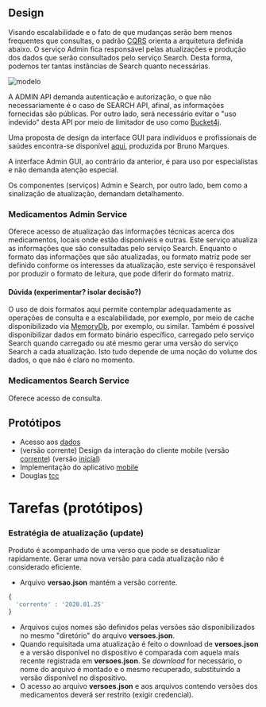 ## Design

Visando escalabilidade e o fato de que mudanças serão bem
menos frequentes que consultas, o padrão [CQRS](https://martinfowler.com/bliki/CQRS.html) orienta a arquitetura
definida abaixo. O serviço Admin fica responsável pelas
atualizações e produção dos dados que serão consultados
pelo serviço Search. Desta forma, podemos ter tantas
instâncias de Search quanto necessárias.

![modelo](http://www.plantuml.com/plantuml/proxy?cache=no&src=https://raw.githubusercontent.com/kyriosdata/medicamentos/master/UML/design.puml)

A ADMIN API demanda autenticação e
autorização, o que não necessariamente é o caso de SEARCH API, afinal, as informações fornecidas são públicas.
Por outro lado, será necessário evitar o "uso indevido"
desta API por meio de limitador de uso como [Bucket4j](https://github.com/vladimir-bukhtoyarov/bucket4j).

Uma proposta de design da interface GUI para indivíduos e profissionais de saúdes encontra-se disponível [aqui](https://xd.adobe.com/view/15d4b16b-5017-47b0-9fc9-3dc1e916f2b7-4087/?fullscreen), produzida por Bruno Marques.

A interface Admin GUI, ao contrário da anterior, é para uso
por especialistas e não demanda atenção especial.

Os componentes (serviços) Admin e Search, por outro lado,
bem como a sinalização de atualização, demandam detalhamento.

### Medicamentos Admin Service

Oferece acesso de atualização das informações técnicas acerca
dos medicamentos, locais onde estão disponíveis e outras.
Este serviço atualiza as informações que são consultadas
pelo serviço Search. Enquanto o formato das informações que são atualizadas, ou formato matriz pode ser definido conforme
os interesses da atualização, este serviço é responsável por
produzir o formato de leitura, que pode diferir do formato
matriz.

#### Dúvida (experimentar? isolar decisão?)

O uso de dois formatos aqui permite contemplar adequadamente
as operações de consulta e a escalabilidade, por exemplo,
por meio de cache disponibilizado via [MemoryDb](https://aws.amazon.com/memorydb/), por exemplo, ou similar. Também é possível disponibilizar dados em formato binário específico, carregado pelo serviço Search quando carregado ou até mesmo
gerar uma versão do serviço Search a cada atualização. Isto
tudo depende de uma noção do volume dos dados, o que não é
claro no momento.

### Medicamentos Search Service

Oferece acesso de consulta.

## Protótipos

- Acesso aos [dados](https://github.com/tonymfreitas/medicaments-tcc-ufg)
- (versão corrente) Design da interação do cliente mobile (versão [corrente](https://xd.adobe.com/view/15d4b16b-5017-47b0-9fc9-3dc1e916f2b7-4087/?fullscreen)) (versão [inicial](https://github.com/doug1n/drugs-consultation))
- Implementação do aplicativo [mobile](https://github.com/doug1n/drugs-consultation-frontend)
- Douglas [tcc](documentos/tcc-douglas-vieira.pdf)

# Tarefas (protótipos)

### Estratégia de atualização (update)

Produto é acompanhado de uma verso que pode se desatualizar rapidamente. Gerar uma nova versão para cada atualização não é considerado eficiente.

- Arquivo **versao.json** mantém a versão corrente.

```javascript
{
  'corrente' : '2020.01.25'
}
```

- Arquivos cujos nomes são definidos pelas versões são disponibilizados no mesmo "diretório" do arquivo **versoes.json**.
- Quando requisitada uma atualização é feito o download de **versoes.json** e a versão disponível no dispositivo é comparada com aquela mais recente registrada em **versoes.json**. Se _download_ for necessário, o nome do arquivo é montado e o mesmo recuperado, substituindo a versão disponível no dispositivo.
- O acesso ao arquivo **versoes.json** e aos arquivos contendo versões dos medicamentos deverá ser restrito (exigir credencial).

